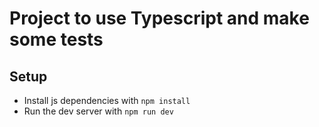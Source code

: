 # Project to use Typescript and make some tests

## Setup

- Install js dependencies with `npm install`
- Run the dev server with `npm run dev`
